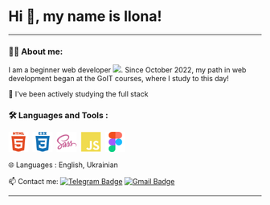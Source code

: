 
# Hi 👋, my name is Ilona!

---

### :man_technologist: About me:

I am a beginner web developer <img src="https://media.giphy.com/media/WUlplcMpOCEmTGBtBW/giphy.gif" width="30px">. Since October 2022, my path in web development began at the GoIT courses, where I study to this day!

:telescope:  I've been actively studying the full stack

### :hammer_and_wrench: Languages and Tools :

<div >
  <img src="https://github.com/devicons/devicon/blob/master/icons/html5/html5-plain-wordmark.svg" title="html" alt="html" width="40" height="40"/>&nbsp;
  <img src="https://github.com/devicons/devicon/blob/master/icons/css3/css3-plain-wordmark.svg" title="css" alt="css" width="40" height="40"/>&nbsp;
  <img src="https://github.com/devicons/devicon/blob/master/icons/sass/sass-original.svg" title="sass" alt="sass" width="40" height="40"/>&nbsp;
  <img src="https://github.com/devicons/devicon/blob/master/icons/javascript/javascript-plain.svg" title="javascript" alt="javascript" width="40" height="40"/>&nbsp;
  <img src="https://github.com/devicons/devicon/blob/master/icons/figma/figma-original.svg" title="figma" alt="figma" width="40" height="40"/>&nbsp;
</div>


🌐 Languages : English, Ukrainian

:mailbox: Contact me: [![Telegram Badge](https://img.shields.io/badge/-Telegram-blue?style=flat&logo=Telegram&logoColor=white)](https://t.me/chepster888) [![Gmail Badge](https://img.shields.io/badge/-Gmail-red?style=flat&logo=Gmail&logoColor=white)](mailto:chepster888@gmail.com)

---

<!-- ### 🤝 Социальные сети:

  <div id="badges">
    <a href="https://www.linkedin.com/in/%D0%B0%D0%BB%D0%B5%D0%BA%D1%81%D0%B5%D0%B9-%D1%84%D0%B8%D0%BB%D0%B8%D0%BC%D0%BE%D0%BD%D0%BE%D0%B2-2a0b07257/" target="_blank">
      <img src="https://cdn-icons-png.flaticon.com/512/2504/2504799.png" width="40" height="40" alt="linkedin" />
    </a> -->

<!-- <img src="https://img.shields.io/badge/html-DAF7A6?style=for-the-badge&logo=HTML5&logoColor=E34F26"/> <img src="https://img.shields.io/badge/css-DAF7A6?style=for-the-badge&logo=CSS3&logoColor=1572B6"/> <img src="https://img.shields.io/badge/SASS-DAF7A6?style=for-the-badge&logo=Sass&logoColor=CC6699"/> <img src="https://img.shields.io/badge/Git-DAF7A6?style=for-the-badge&logo=Git&logoColor=F05032"/> <img src="https://img.shields.io/badge/GitHub-DAF7A6?style=for-the-badge&logo=GitHub&logoColor=181717"/> <img src="https://img.shields.io/badge/Figma-DAF7A6?style=for-the-badge&logo=Figma&logoColor=F24E1E"/> -->

<!--
**cheptsova/cheptsova** is a ✨ _special_ ✨ repository because its `README.md` (this file) appears on your GitHub profile.

Here are some ideas to get you started:

- 🔭 I’m currently working on ...
- 🌱 I’m currently learning ...
- 👯 I’m looking to collaborate on ...
- 🤔 I’m looking for help with ...
- 💬 Ask me about ...
- 📫 How to reach me: ...
- 😄 Pronouns: ...
- ⚡ Fun fact: ...
-->
